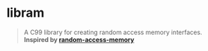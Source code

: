 libram
======

> A C99 library for creating random access memory interfaces.
**Inspired by [random-access-memory][random-access-memory]**

[random-access-memory]: https://github.com/random-access-memory/random-access-memory
